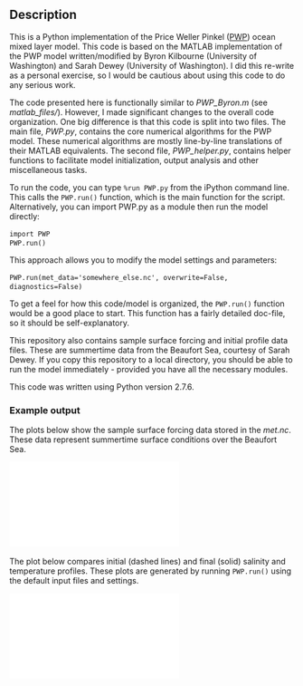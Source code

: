 ## Description

This is a Python implementation of the Price Weller Pinkel ([PWP](https://hycom.org/attachments/067_pwp.pdf)) ocean mixed layer model. This code is based on the MATLAB implementation of the PWP model written/modified by Byron Kilbourne (University of Washington) and Sarah Dewey (University of Washington).  I did this re-write as a personal exercise, so I would be cautious about using this code to do any serious work. 

The code presented here is functionally similar to *PWP_Byron.m* (see *matlab_files/*). However, I made significant changes to the overall code organization. One big difference is that this code is split into two files. The main file, *PWP.py*, contains the core numerical algorithms for the PWP model. These numerical algorithms are mostly line-by-line translations of their MATLAB equivalents. The second file, *PWP_helper.py*, contains helper functions to facilitate model initialization, output analysis and other miscellaneous tasks. 

To run the code, you can type `%run PWP.py` from the iPython command line. This calls the `PWP.run()` function, which is the main function for the script. Alternatively, you can import PWP.py as a module then run the model directly:

```
import PWP
PWP.run()
```

This approach allows you to modify the model settings and parameters:

```
PWP.run(met_data='somewhere_else.nc', overwrite=False, diagnostics=False)
```

To get a feel for how this code/model is organized, the `PWP.run()` function would be a good place to start. This function has a fairly detailed doc-file, so it should be self-explanatory. 

This repository also contains sample surface forcing and initial profile data files. These are summertime data from the Beaufort Sea, courtesy of Sarah Dewey. If you copy this repository to a local directory, you should be able to run the model immediately - provided you have all the necessary modules.  

This code was written using Python version 2.7.6.

### Example output

The plots below show the sample surface forcing data stored in the *met.nc*. These data represent summertime surface conditions over the Beaufort Sea.

![Sample Forcing](surface_forcing.pdf)

The plot below compares initial (dashed lines) and final (solid) salinity and temperature profiles. These plots are generated by running `PWP.run()` using the default input files and settings.

![Sample Forcing](initial_final_TS_profiles.pdf)